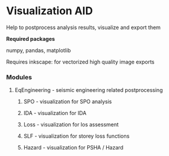 # Visualization AID

Help to postprocess analysis results, visualize and export them

**Required packages**

numpy, pandas, matplotlib

Requires inkscape: for vectorized high quality image exports

### Modules

1. EqEngineering - seismic engineering related postprocessing

    1. SPO - visualization for SPO analysis
    
    2. IDA - visualization for IDA
    
    3. Loss - visualization for los assessment

    4. SLF - visualization for storey loss functions

    5. Hazard - visualization for PSHA / Hazard






